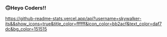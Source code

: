 ###  🙃Heyo Coders!!

https://github-readme-stats.vercel.app/api?username=skywalker-its&&show_icons=true&title_color=ffffff&icon_color=bb2acf&text_color=daf7dc&bg_color=151515

<!--
**skywalker-its/skywalker-its** is a ✨ _special_ ✨ repository because its `README.md` (this file) appears on your GitHub profile.

Here are some ideas to get you started:

- 🔭 I’m currently working on ...
- 🌱 I’m currently learning ...
- 👯 I’m looking to collaborate on ...
- 🤔 I’m looking for help with ...
- 💬 Ask me about ...
- 📫 How to reach me: ...
- 😄 Pronouns: ...
- ⚡ Fun fact: ...
-->
